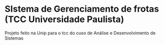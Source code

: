 # SIstema de Gerenciamento de frotas (TCC Universidade Paulista)
Projeto feito na Unip para o tcc do cuso de Análise e Desenvolvimento de Sistemas
